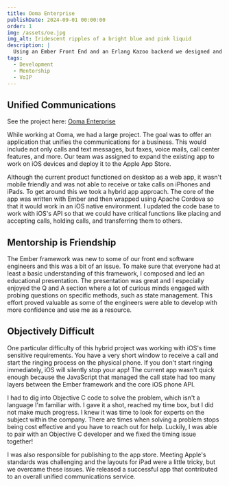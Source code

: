 ```yaml
---
title: Ooma Enterprise
publishDate: 2024-09-01 00:00:00
order: 1
img: /assets/oe.jpg
img_alt: Iridescent ripples of a bright blue and pink liquid
description: |
  Using an Ember Front End and an Erlang Kazoo backend we designed and built a unified communications app for business phones
tags:
  - Development
  - Mentorship
  - VoIP
---
```


## Unified Communications

See the project here: <a href="https://www.ooma.ca/enterprise-communications/mobility/" target="_blank">Ooma Enterprise</a>

While working at Ooma, we had a large project. The goal was to offer an application that unifies the communications for a business. This would include not only calls and text messages, but faxes, voice mails, call center features, and more. Our team was assigned to expand the existing app to work on iOS devices and deploy it to the Apple App Store.

Although the current product functioned on desktop as a web app, it wasn't mobile friendly and was not able to receive or take calls on iPhones and iPads. To get around this we took a hybrid app approach. The core of the app was written with Ember and then wrapped using Apache Cordova so that it would work in an iOS native environment. I updated the code base to work with iOS's API so that we could have critical functions like placing and accepting calls, holding calls, and transferring them to others.

## Mentorship is Friendship

The Ember framework was new to some of our front end software engineers and this was a bit of an issue. To make sure that everyone had at least a basic understanding of this framework, I composed and led an educational presentation. The presentation was great and I especially enjoyed the Q and A section where a lot of curious minds engaged with probing questions on specific methods, such as state management. This effort proved valuable as some of the engineers were able to develop with more confidence and use me as a resource.

## Objectively Difficult

One particular difficulty of this hybrid project was working with iOS's time sensitive requirements. You have a very short window to receive a call and start the ringing process on the physical phone. If you don't start ringing immediately, iOS will silently stop your app! The current app wasn't quick enough because the JavaScript that managed the call state had too many layers between the Ember framework and the core iOS phone API.

I had to dig into Objective C code to solve the problem, which isn't a language I'm familiar with. I gave it a shot, reached my time box, but I did not make much progress. I knew it was time to look for experts on the subject within the company. There are times when solving a problem stops being cost effective and you have to reach out for help. Luckily, I was able to pair with an Objective C developer and we fixed the timing issue together!

I was also responsible for publishing to the app store. Meeting Apple's standards was challenging and the layouts for iPad were a little tricky, but we overcame these issues. We released a successful app that contributed to an overall unified communications service.

